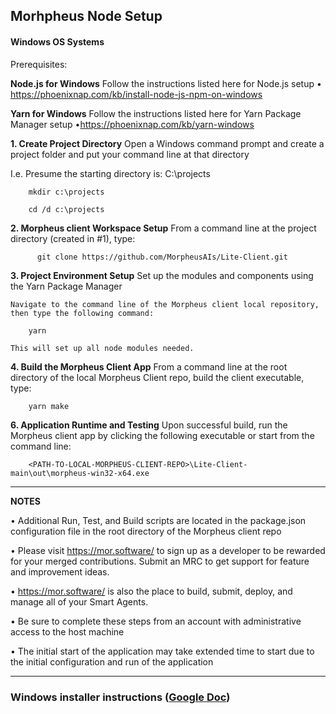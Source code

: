 ## Morhpheus Node Setup

#### Windows OS Systems

Prerequisites:

**Node.js for Windows**
    Follow the instructions listed here for Node.js setup
        • https://phoenixnap.com/kb/install-node-js-npm-on-windows

**Yarn for Windows**
    Follow the instructions listed here for Yarn Package Manager setup
          •https://phoenixnap.com/kb/yarn-windows

**1. Create Project Directory**
Open a Windows command prompt and create a project folder and put your command line at that directory
  
I.e. Presume the starting directory is: C:\projects

		mkdir c:\projects

		cd /d c:\projects
   
**2. Morpheus client Workspace Setup**
    From a command line at the project directory (created in #1), type:

          git clone https://github.com/MorpheusAIs/Lite-Client.git

**3. Project Environment Setup**
    Set up the modules and components using the Yarn Package Manager

    Navigate to the command line of the Morpheus client local repository, then type the following command:
   
        yarn

    This will set up all node modules needed.

**4. Build the Morpheus Client App**
    From a command line at the root directory of the local Morpheus Client repo, build the client executable, type:

   		yarn make


**6. Application Runtime and Testing**
    Upon successful build, run the Morpheus client app by clicking the following executable or start from the command line:

        <PATH-TO-LOCAL-MORPHEUS-CLIENT-REPO>\Lite-Client-main\out\morpheus-win32-x64.exe


----
**NOTES**

•	Additional Run, Test, and Build scripts are located in the package.json configuration file in the root directory of the Morpheus client repo

•	Please visit https://mor.software/ to sign up as a developer to be rewarded for your merged contributions. Submit an MRC to get support for feature and improvement ideas.

•	https://mor.software/ is also the place to build, submit, deploy, and manage all of your Smart Agents.

•	Be sure to complete these steps from an account with administrative access to the host machine

•	The initial start of the application may take extended time to start due to the initial configuration and run of the application

----

### Windows installer instructions ([Google Doc](https://docs.google.com/document/d/1YjGAlTzglct8aNEqZAUeYD7SAmOETtmv/edit?usp=sharing&ouid=118042204753952761929&rtpof=true&sd=true))


